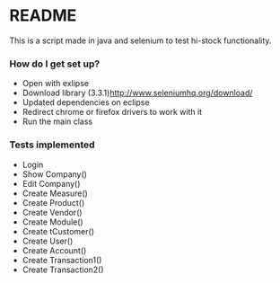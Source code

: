 # README #


This is a script made in java and selenium to test hi-stock functionality.

### How do I get set up? ###

* Open with exlipse
* Download library (3.3.1)http://www.seleniumhq.org/download/
* Updated dependencies on eclipse
* Redirect chrome or firefox drivers to work with it
* Run the main class

### Tests implemented ###

* Login
* Show Company()
* Edit Company()
* Create Measure()
* Create Product()
* Create Vendor()
* Create Module()
* Create tCustomer()
* Create User()
* Create Account()
* Create Transaction1()
* Create Transaction2()
